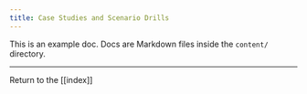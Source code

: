 ```yaml
---
title: Case Studies and Scenario Drills
---
```

This is an example doc. Docs are Markdown files inside the `content/` directory.

---

Return to the [[index]]
